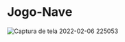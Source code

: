 # Jogo-Nave
![Captura de tela 2022-02-06 225053](https://user-images.githubusercontent.com/86977726/152712749-3b233dd9-cb94-4a64-a9a6-22ab51096e2c.png)
